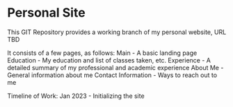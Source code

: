 # Personal Site

This GIT Repository provides a working branch of my personal website, URL TBD


It consists of a few pages, as follows:
Main - A basic landing page
Education - My education and list of classes taken, etc.
Experience - A detailed summary of my professional and academic experience
About Me - General information about me
Contact Information - Ways to reach out to me




Timeline of Work:
Jan 2023 - Initializing the site
